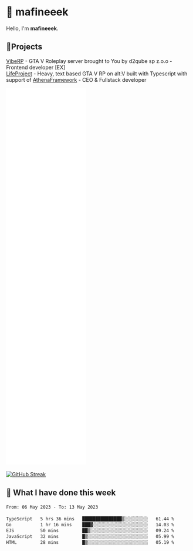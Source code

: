 # 👋 mafineeek
Hello, I'm **mafineeek**.

## 📝Projects

[VibeRP](https://v-rp.pl) - GTA V Roleplay server brought to You by d2qube sp z.o.o - Frontend developer [EX]
<br>
[LifeProject](https://github.com/LifeProject-Roleplay/) - Heavy, text based GTA V RP on alt:V built with Typescript with support of [AthenaFramework](https://github.com/Athena-Roleplay-Framework/) - CEO & Fullstack developer

![](./github-metrics.svg)

[![GitHub Streak](https://streak-stats.demolab.com/?user=mafineeek)](https://git.io/streak-stats)

## 📰 What I have done this week
<!--START_SECTION:waka-->

```text
From: 06 May 2023 - To: 13 May 2023

TypeScript   5 hrs 36 mins   ███████████████▒░░░░░░░░░   61.44 %
Go           1 hr 16 mins    ███▓░░░░░░░░░░░░░░░░░░░░░   14.03 %
EJS          50 mins         ██▒░░░░░░░░░░░░░░░░░░░░░░   09.24 %
JavaScript   32 mins         █▒░░░░░░░░░░░░░░░░░░░░░░░   05.99 %
HTML         28 mins         █▒░░░░░░░░░░░░░░░░░░░░░░░   05.19 %
```

<!--END_SECTION:waka-->
